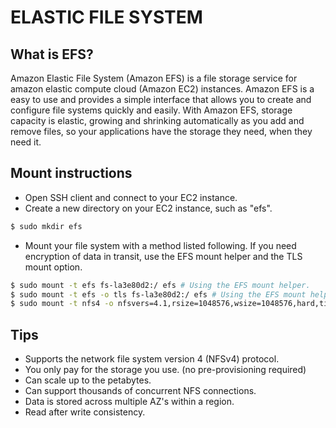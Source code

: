 # ELASTIC FILE SYSTEM
## What is EFS?

Amazon Elastic File System (Amazon EFS) is a file storage service for amazon elastic compute cloud (Amazon EC2) instances.
Amazon EFS is a easy to use and provides a simple interface that allows you to create and configure file systems quickly and easily. With Amazon EFS, storage capacity is elastic, growing and shrinking automatically as you add and remove files, so your applications have the storage they need, when they need it.

## Mount instructions

- Open SSH client and connect to your EC2 instance.
- Create a new directory on your EC2 instance, such as "efs".

```sh
$ sudo mkdir efs
```

- Mount your file system with a method listed following. If you need encryption of data in transit, use the EFS mount helper and the TLS mount option.

```sh
$ sudo mount -t efs fs-la3e80d2:/ efs # Using the EFS mount helper.
$ sudo mount -t efs -o tls fs-la3e80d2:/ efs # Using the EFS mount helper and the TLS mount option.
$ sudo mount -t nfs4 -o nfsvers=4.1,rsize=1048576,wsize=1048576,hard,timeo=600,retrans=2,noresvport fs-la3e80d2.efs.eu-west-1.amazonaws.com:/ efs # Using the NFS client.
```

## Tips

- Supports the network file system version 4 (NFSv4) protocol.
- You only pay for the storage you use. (no pre-provisioning required)
- Can scale up to the petabytes.
- Can support thousands of concurrent NFS connections.
- Data is stored across multiple AZ's within a region.
- Read after write consistency.